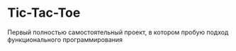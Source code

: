 # Tic-Tac-Toe
Первый полностью самостоятельный проект, в котором пробую подход функционального программирования 
